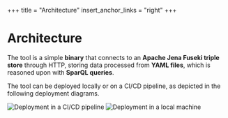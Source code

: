 +++
title = "Architecture"
insert_anchor_links = "right"
+++

# Architecture

The tool is a simple **binary** that connects to an **Apache Jena Fuseki triple store** through HTTP, storing data processed from **YAML files**, which is reasoned upon with **SparQL queries**.

The tool can be deployed locally or on a CI/CD pipeline, as depicted in the following deployment diagrams.

![Deployment in a CI/CD pipeline](/deploy_diag_pipeline.png)
![Deployment in a local machine](/deploy_diag_local.png)

